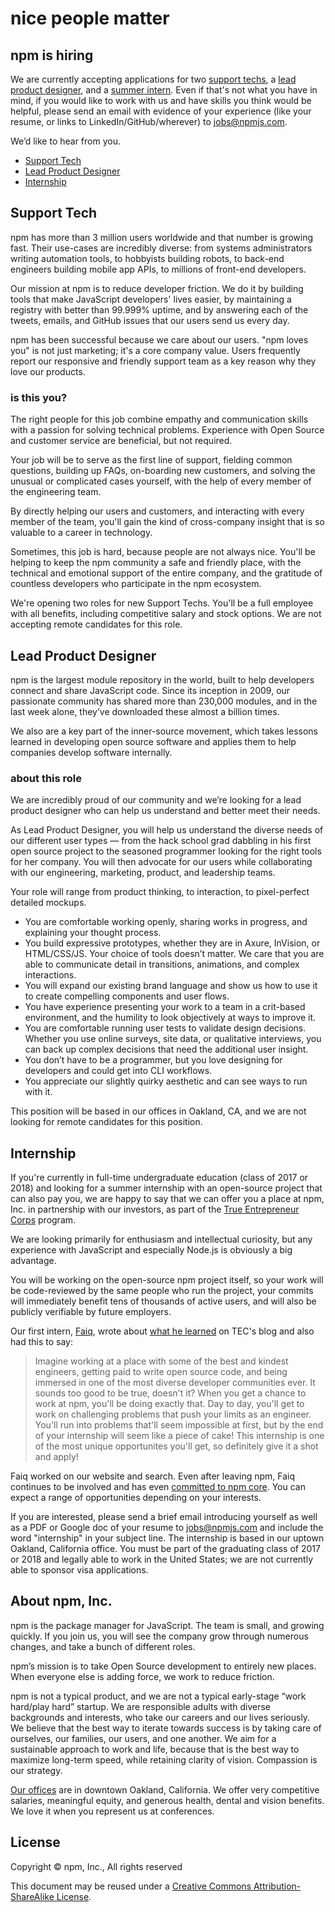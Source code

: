 <!--
title: Job listings &mdash; Engineering and Marketing &amp; Revenue Growth Jobs in Oakland, CA · npm
-->


<hgroup>
  <h1>nice people matter</h1>
  <h2>npm is hiring</h2>
</hgroup>

We are currently accepting applications for two [support techs](#support-tech), a [lead product designer](#lead-product-designer), and a [summer intern](#internship). Even if that's not what you have in mind, if you would like to work with us and have skills you think would be helpful, please send an email with evidence of your experience (like your resume, or links to LinkedIn/GitHub/wherever) to [jobs@npmjs.com](mailto:jobs@npmjs.com).

We’d like to hear from you.

* [Support Tech](#support-tech)
* [Lead Product Designer](#lead-product-designer)
* [Internship](#internship)

## Support Tech

npm has more than 3 million users worldwide and that number is growing
fast. Their use-cases are incredibly diverse: from systems
administrators writing automation tools, to hobbyists building robots,
to back-end engineers building mobile app APIs, to millions of
front-end developers.

Our mission at npm is to reduce developer friction.  We do it by
building tools that make JavaScript developers' lives easier, by
maintaining a registry with better than 99.999% uptime, and by
answering each of the tweets, emails, and GitHub issues that our users
send us every day.

npm has been successful because we care about our users.  "npm loves
you" is not just marketing; it's a core company value.  Users
frequently report our responsive and friendly support team as a key
reason why they love our products.

### is this you?

The right people for this job combine empathy and communication skills
with a passion for solving technical problems.  Experience with Open
Source and customer service are beneficial, but not required.

Your job will be to serve as the first line of support, fielding
common questions, building up FAQs, on-boarding new customers, and
solving the unusual or complicated cases yourself, with the help of
every member of the engineering team.

By directly helping our users and customers, and interacting with
every member of the team, you'll gain the kind of cross-company
insight that is so valuable to a career in technology.

Sometimes, this job is hard, because people are not always nice.  You'll be helping to keep the npm community a safe and friendly place, with the technical and emotional support of the entire company, and the gratitude of countless developers who participate in the npm ecosystem.

We're opening two roles for new Support Techs.  You'll
be a full employee with all benefits, including competitive salary and
stock options.  We are not accepting remote candidates for this role.


## Lead Product Designer

npm is the largest module repository in the world, built to help developers connect and share JavaScript code. Since its inception in 2009, our passionate community has shared more than 230,000 modules, and in the last week alone, they’ve downloaded these almost a billion times.

We also are a key part of the inner-source movement, which takes lessons learned in developing open source software and applies them to help companies develop software internally.

### about this role

We are incredibly proud of our community and we’re looking for a lead product designer who can help us understand and better meet their needs.

As Lead Product Designer, you will help us understand the diverse needs of our different user types — from the hack school grad dabbling in his first open source project to the seasoned programmer looking for the right tools for her company. You will then advocate for our users while collaborating with our engineering, marketing, product, and leadership teams.

Your role will range from product thinking, to interaction, to pixel-perfect detailed mockups.

* You are comfortable working openly, sharing works in progress, and explaining your thought process.
* You build expressive prototypes, whether they are in Axure, InVision, or HTML/CSS/JS. Your choice of tools doesn’t matter. We care that you are able to communicate detail in transitions, animations, and complex interactions.
* You will expand our existing brand language and show us how to use it to create compelling components and user flows.
* You have experience presenting your work to a team in a crit-based environment, and the humility to look objectively at ways to improve it.
* You are comfortable running user tests to validate design decisions. Whether you use online surveys, site data, or qualitative interviews, you can back up complex decisions that need the additional user insight.
* You don’t have to be a programmer, but you love designing for developers and could get into CLI workflows.
* You appreciate our slightly quirky aesthetic and can see ways to run with it.

This position will be based in our offices in Oakland, CA, and we are not looking for remote candidates for this position.



## Internship

If you're currently in full-time undergraduate education (class of 2017 or 2018) and looking for a summer internship with an open-source project that can also pay you, we are happy to say that we can offer you a place at npm, Inc. in partnership with our investors, as part of the [True Entrepreneur Corps](http://www.trueventures.com/tec/) program.

We are looking primarily for enthusiasm and intellectual curiosity, but any experience with JavaScript and especially Node.js is obviously a big advantage.

You will be working on the open-source npm project itself, so your work will be code-reviewed by the same people who run the project, your commits will immediately benefit tens of thousands of active users, and will also be publicly verifiable by future employers.

Our first intern, [Faiq](https://twitter.com/faiqus), wrote about [what he learned](http://www.trueventurestec.som/2014/06/26/some-useful-info-for-tech-interns/) on TEC's blog and also had this to say:

> Imagine working at a place with some of the best and kindest engineers, getting paid to write open source code, and being immersed in one of the most diverse developer communities ever. It sounds too good to be true, doesn't it? When you get a chance to work at npm, you'll be doing exactly that. Day to day, you'll get to work on challenging problems that push your limits as an engineer. You'll run into problems that'll seem impossible at first, but by the end of your internship will seem like a piece of cake! This internship is one of the most unique opportunites you'll get, so definitely give it a shot and apply!

Faiq worked on our website and search. Even after leaving npm, Faiq continues to be involved and has even [committed to npm core](https://github.com/npm/npm/commits/master?author=faiq). You can expect a range of opportunities depending on your interests.

If you are interested, please send a brief email introducing yourself as well as a PDF or Google doc of your resume to [jobs@npmjs.com](mailto:jobs@npmjs.com) and include the word "internship" in your subject line. The internship is based in our uptown Oakland, California office. You must be part of the graduating class of 2017 or 2018 and legally able to work in the United States; we are not currently able to sponsor visa applications.


## About npm, Inc.

npm is the package manager for JavaScript. The team is small, and growing quickly. If you join us, you will see the company grow through numerous changes, and take a bunch of different roles.

npm’s mission is to take Open Source development to entirely new places. When everyone else is adding force, we work to reduce friction.

npm is not a typical product, and we are not a typical early-stage “work hard/play hard” startup. We are responsible adults with diverse backgrounds and interests, who take our careers and our lives seriously. We believe that the best way to iterate towards success is by taking care of ourselves, our families, our users, and one another. We aim for a sustainable approach to work and life, because that is the best way to maximize long-term speed, while retaining clarity of vision. Compassion is our strategy.

[Our offices](https://www.google.com/maps/place/1999+Harrison+St,+Oakland,+CA+94612/@37.8077715,-122.2673374,17z/data=!3m1!4b1!4m2!3m1!1s0x808f874d2c997df9:0x8afe4a3bcea14bc3) are in downtown Oakland, California. We offer very competitive salaries, meaningful equity, and generous health, dental and vision benefits. We love it when you represent us at conferences.

## License

Copyright &copy; npm, Inc., All rights reserved

This document may be reused under a [Creative Commons Attribution-ShareAlike License](http://creativecommons.org/licenses/by-sa/4.0/).
